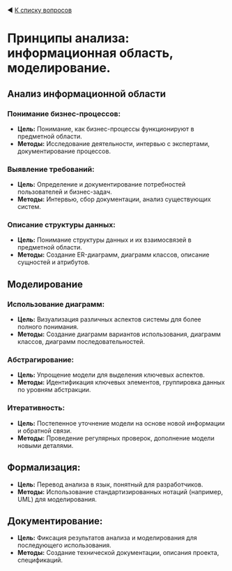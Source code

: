 ◀ [К списку вопросов](../README.md)

# Принципы анализа: информационная область, моделирование.

## Анализ информационной области

### Понимание бизнес-процессов:

* **Цель:** Понимание, как бизнес-процессы функционируют в предметной области.
* **Методы:** Исследование деятельности, интервью с экспертами, документирование процессов.

### Выявление требований:

* **Цель:** Определение и документирование потребностей пользователей и бизнес-задач.
* **Методы:** Интервью, сбор документации, анализ существующих систем.

### Описание структуры данных:

* **Цель:** Понимание структуры данных и их взаимосвязей в предметной области.
* **Методы:** Создание ER-диаграмм, диаграмм классов, описание сущностей и атрибутов.

## Моделирование

### Использование диаграмм:

* **Цель:** Визуализация различных аспектов системы для более полного понимания.
* **Методы:** Создание диаграмм вариантов использования, диаграмм классов, диаграмм последовательностей.

### Абстрагирование:

* **Цель:** Упрощение модели для выделения ключевых аспектов.
* **Методы:** Идентификация ключевых элементов, группировка данных по уровням абстракции.

### Итеративность:

* **Цель:** Постепенное уточнение модели на основе новой информации и обратной связи.
* **Методы:** Проведение регулярных проверок, дополнение модели новыми деталями.

## Формализация:

* **Цель:** Перевод анализа в язык, понятный для разработчиков.
* **Методы:** Использование стандартизированных нотаций (например, UML) для моделирования.

## Документирование:

* **Цель:** Фиксация результатов анализа и моделирования для последующего использования.
* **Методы:** Создание технической документации, описания проекта, спецификаций.